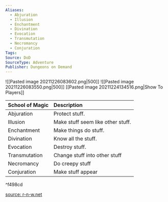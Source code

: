 ```yaml
---
Aliases:
  - Abjuration
  - Illusion
  - Enchantment
  - Divination
  - Evocation
  - Transmutation
  - Necromancy
  - Conjuration
Tags: 
Source: DoD
SourceType: Adventure
Publisher: Dungeons on Demand
---
```

![[Pasted image 20211226083602.png|500]]
![[Pasted image 20211226083550.png|500]]
[[Pasted image 20211224134516.png|Show To Players]]

| School of Magic | Description                       |
| --------------- | :--------------------------------- |
| Abjuration      | Protect stuff.                    |
| Illusion        | Make stuff seem like other stuff. |
| Enchantment     | Make things do stuff.             |
| Divination      | Know all the stuff.               |
| Evocation       | Destroy stuff.                    |
| Transmutation   | Change stuff into other stuff     |
| Necromancy      | Do creepy stuff                   |
| Conjuration     | Make stuff appear                 |

^f498cd


[source: r-n-w.net](https://r-n-w.net)